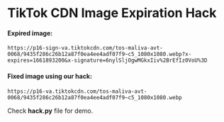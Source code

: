 # TikTok CDN Image Expiration Hack

#### Expired image:
```
https://p16-sign-va.tiktokcdn.com/tos-maliva-avt-0068/9435f286c26b12a87f0ea4ee4adf07f9~c5_1080x1080.webp?x-expires=1661893200&x-signature=6nylSljOgwMGkxIiv%2BrEfIz0VoU%3D
```
#### Fixed image using our hack:
```
https://p16-va.tiktokcdn.com/tos-maliva-avt-0068/9435f286c26b12a87f0ea4ee4adf07f9~c5_1080x1080.webp
```
Check **hack.py** file for demo.
